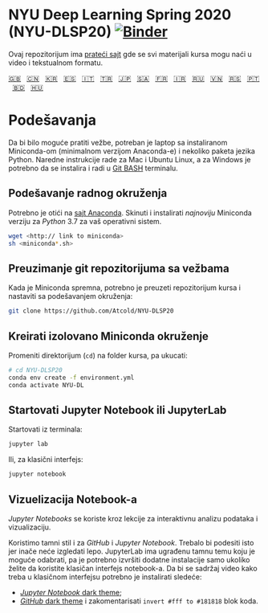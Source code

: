 # NYU Deep Learning Spring 2020 (NYU-DLSP20) [![Binder](https://mybinder.org/badge_logo.svg)](https://mybinder.org/v2/gh/Atcold/NYU-DLSP20/master)

Ovaj repozitorijum ima [prateći sajt](https://atcold.github.io/NYU-DLSP20/) gde se svi materijali kursa mogu naći u video i tekstualnom formatu.

<!-- English - Mandarin - Korean - Spanish - Italian - Turkish - Japanese - Arabic - French - Farsi - Russian - Vietnamese - Serbian - Portuguese - Bengali - Hungarian -->
[🇬🇧](https://github.com/Atcold/NYU-DLSP20/blob/master/README.md) &nbsp; [🇨🇳](https://github.com/Atcold/NYU-DLSP20/blob/master/docs/zh/README-ZH.md) &nbsp; [🇰🇷](https://github.com/Atcold/NYU-DLSP20/blob/master/docs/ko/README-KO.md) &nbsp; [🇪🇸](https://github.com/Atcold/NYU-DLSP20/blob/master/docs/es/README-ES.md) &nbsp; [🇮🇹](https://github.com/Atcold/NYU-DLSP20/blob/master/docs/it/README-IT.md) &nbsp; [🇹🇷](https://github.com/Atcold/NYU-DLSP20/blob/master/docs/tr/README-TR.md) &nbsp; [🇯🇵](https://github.com/Atcold/NYU-DLSP20/blob/master/docs/ja/README-JA.md) &nbsp; [🇸🇦](https://github.com/Atcold/NYU-DLSP20/blob/master/docs/ar/README-AR.md) &nbsp; [🇫🇷](https://github.com/Atcold/NYU-DLSP20/blob/master/docs/fr/README-FR.md) &nbsp; [🇮🇷](https://github.com/Atcold/NYU-DLSP20/blob/master/docs/fa/README-FA.md) &nbsp; [🇷🇺](https://github.com/Atcold/NYU-DLSP20/blob/master/docs/ru/README-RU.md) &nbsp; [🇻🇳](https://github.com/Atcold/NYU-DLSP20/blob/master/docs/vi/README-VI.md) &nbsp; [🇷🇸](https://github.com/Atcold/NYU-DLSP20/blob/master/docs/sr/README-SR.md) &nbsp; [🇵🇹](https://github.com/Atcold/NYU-DLSP20/blob/master/docs/pt/README-PT.md) &nbsp; [🇧🇩](https://github.com/Atcold/NYU-DLSP20/blob/master/docs/bn/README-BN.md) &nbsp; [🇭🇺](https://github.com/Atcold/NYU-DLSP20/blob/master/docs/hu/README-HU.md)


# Podešavanja

Da bi bilo moguće pratiti vežbe, potreban je laptop sa instaliranom Miniconda-om (minimalnom verzijom Anaconda-e) i nekoliko paketa jezika Python.
Naredne instrukcije rade za Mac i Ubuntu Linux, a za Windows je potrebno da se instalira i radi u [Git BASH](https://gitforwindows.org/) terminalu.


## Podešavanje radnog okruženja

Potrebno je otići na [sajt Anaconda](https://conda.io/miniconda.html).
Skinuti i instalirati *najnoviju* Miniconda verziju za *Python* 3.7 za vaš operativni sistem.

```bash
wget <http:// link to miniconda>
sh <miniconda*.sh>
```


## Preuzimanje git repozitorijuma sa vežbama

Kada je Miniconda spremna, potrebno je preuzeti repozitorijum kursa i nastaviti sa podešavanjem okruženja:

```bash
git clone https://github.com/Atcold/NYU-DLSP20
```


## Kreirati izolovano Miniconda okruženje

Promeniti direktorijum (`cd`) na folder kursa, pa ukucati:

```bash
# cd NYU-DLSP20
conda env create -f environment.yml
conda activate NYU-DL
```


## Startovati Jupyter Notebook ili JupyterLab

Startovati iz terminala:

```bash
jupyter lab
```

Ili, za klasični interfejs:

```bash
jupyter notebook
```


## Vizuelizacija Notebook-a

*Jupyter Notebooks* se koriste kroz lekcije za interaktivnu analizu podataka i vizualizaciju.

Koristimo tamni stil i za *GitHub* i *Jupyter Notebook*.
Trebalo bi podesiti isto jer inače neće izgledati lepo.
JupyterLab ima ugrađenu tamnu temu koju je moguće odabrati, pa je potrebno izvršiti dodatne instalacije samo ukoliko želite da koristite klasičan interfejs notebook-a.
Da bi se sadržaj video kako treba u klasičnom interfejsu potrebno je instalirati sledeće:

 - [*Jupyter Notebook* dark theme](https://userstyles.org/styles/153443/jupyter-notebook-dark);
 - [*GitHub* dark theme](https://userstyles.org/styles/37035/github-dark) i zakomentarisati `invert #fff to #181818` blok koda.
